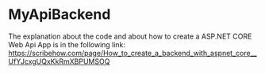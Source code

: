﻿# MyApiBackend
The explanation about the code and about how to create a ASP.NET CORE Web Api App is in the following link: https://scribehow.com/page/How_to_create_a_backend_with_aspnet_core__UfYJcxgUQxKkRmXBPUMSOQ
